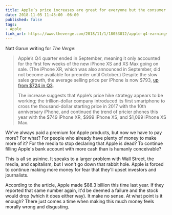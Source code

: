 ```yaml
---
title: Apple’s price increases are great for everyone but the consumer
date: 2018-11-05 11:45:00 -06:00
published: false
tags:
- Apple
link_url: https://www.theverge.com/2018/11/1/18053012/apple-q4-earnings-report-iphone-ipad-macbook-price-bump
---
```


Natt Garun writing for *The Verge*:

> Apple’s Q4 quarter ended in September, meaning it only accounted for the first few weeks of the new iPhone XS and XS Max going on sale. (The iPhone XR, which was also announced in September, did not become available for preorder until October.) Despite the slow sales growth, the average selling price per iPhone is now $793, [up from $724 in Q3](https://www.theverge.com/2018/7/31/17636608/apple-q3-earnings-2018-trillion-market-value).
>
> The increase suggests that Apple’s price hike strategy appears to be working; the trillion-dollar company introduced its first smartphone to cross the thousand-dollar starting price in 2017 with the 10th anniversary iPhone, and continued the trend of pricier phones this year with the $749 iPhone XR, $999 iPhone XS, and $1,099 iPhone XS Max.

We've always paid a premium for Apple products, but now we have to pay more? For what? For people who already have plenty of money to make more of it? For the media to stop declaring that Apple is dead? To continue filling Apple's bank account with more cash than is humanly conceivable?

This is all so asinine. It speaks to a larger problem with Wall Street, the media, and capitalism, but I won't go down that rabbit hole. Apple is forced to continue making more money for fear that they'll upset investors and journalists.

According to the article, Apple made $88.3 billion this time last year. If they reported that same number again, it'd be deemed a failure and the stock would drop (which it does either way). It make no sense. At what point is it enough? There just comes a time when making this much money feels morally wrong and disgusting.